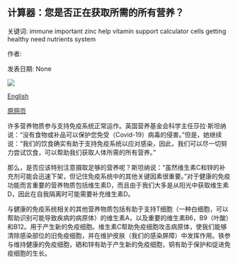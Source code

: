 ## 计算器：您是否正在获取所需的所有营养？

关键词: immune important zinc help vitamin support calculator cells getting healthy need nutrients system

作者: 

发表日期: None

![](https://ichef.bbci.co.uk/images/ic/1200xn/p088g9c6.jpg)

[English](Calculator%3A%20Are%20you%20getting%20all%20the%20nutrients%20you%20need%3F.md)

[原网页](https://www.bbc.co.uk/food/articles/nutrition_calculator)

许多营养物质参与支持免疫系统正常运作。英国营养基金会科学主任莎拉·斯坦纳说：“没有食物或补品可以保护您免受（Covid-19）病毒的侵害。”但是，她继续说：“我们的饮食确实有助于支持免疫系统以应对感染，因此，我们可以尽一切努力尝试饮食，可以帮助我们获取人体所需的所有营养。”

那么，是否应该特别注意摄取足够的营养呢？斯坦纳说：“虽然维生素C和锌的补充剂可能会迅速下架，但记住免疫系统中的其他关键因素很重要。”对于健康的免疫功能而言重要的营养物质包括维生素D，而且由于我们大多是从阳光中获取维生素D，因此在自我隔离时可能需要补充维生素D。

与健康的免疫系统相关的其他营养物质包括有助于支持T细胞（一种白细胞，可以帮助识别可能导致疾病的病原体）的维生素A，以及重要的维生素B6，B9（叶酸）和B12。用于产生新的免疫细胞。维生素C帮助免疫细胞攻击病原体，使我们能够清除感染部位的旧免疫细胞，并在维护皮肤（我们的感染屏障）中发挥作用。铁参与维持健康的免疫细胞，硒和锌有助于产生新的免疫细胞，铜有助于保护和促进免疫细胞的生长。